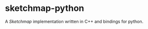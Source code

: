 sketchmap-python
================

A *Sketchmap* implementation written in C++ and bindings for python.
